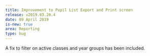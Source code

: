 ```yaml
---
title: Improvement to Pupil List Export and Print screen
release: v2019.03.20.4
date: 09 April 2019
is-new: true
area: Reporting
type: bug
---
```


A fix to filter on active classes and year groups has been included.